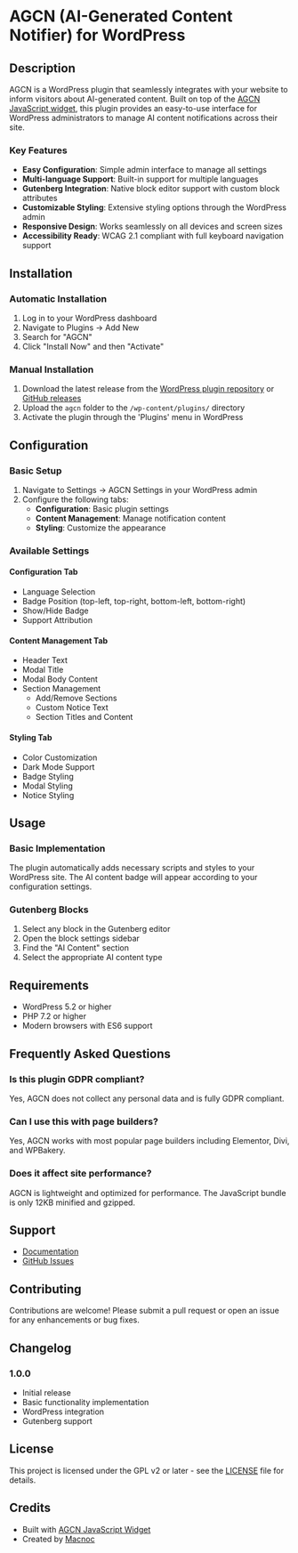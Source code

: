 # AGCN (AI-Generated Content Notifier) for WordPress

## Description

AGCN is a WordPress plugin that seamlessly integrates with your website to inform visitors about AI-generated content. Built on top of the [AGCN JavaScript widget](https://github.com/macnoc/AGCN), this plugin provides an easy-to-use interface for WordPress administrators to manage AI content notifications across their site.

### Key Features

- **Easy Configuration**: Simple admin interface to manage all settings
- **Multi-language Support**: Built-in support for multiple languages
- **Gutenberg Integration**: Native block editor support with custom block attributes
- **Customizable Styling**: Extensive styling options through the WordPress admin
- **Responsive Design**: Works seamlessly on all devices and screen sizes
- **Accessibility Ready**: WCAG 2.1 compliant with full keyboard navigation support

## Installation

### Automatic Installation
1. Log in to your WordPress dashboard
2. Navigate to Plugins → Add New
3. Search for "AGCN"
4. Click "Install Now" and then "Activate"

### Manual Installation
1. Download the latest release from the [WordPress plugin repository]() or [GitHub releases]()
2. Upload the `agcn` folder to the `/wp-content/plugins/` directory
3. Activate the plugin through the 'Plugins' menu in WordPress

## Configuration

### Basic Setup
1. Navigate to Settings → AGCN Settings in your WordPress admin
2. Configure the following tabs:
   - **Configuration**: Basic plugin settings
   - **Content Management**: Manage notification content
   - **Styling**: Customize the appearance

### Available Settings

#### Configuration Tab
- Language Selection
- Badge Position (top-left, top-right, bottom-left, bottom-right)
- Show/Hide Badge
- Support Attribution

#### Content Management Tab
- Header Text
- Modal Title
- Modal Body Content
- Section Management
  - Add/Remove Sections
  - Custom Notice Text
  - Section Titles and Content

#### Styling Tab
- Color Customization
- Dark Mode Support
- Badge Styling
- Modal Styling
- Notice Styling

## Usage

### Basic Implementation
The plugin automatically adds necessary scripts and styles to your WordPress site. The AI content badge will appear according to your configuration settings.

### Gutenberg Blocks
1. Select any block in the Gutenberg editor
2. Open the block settings sidebar
3. Find the "AI Content" section
4. Select the appropriate AI content type

## Requirements

- WordPress 5.2 or higher
- PHP 7.2 or higher
- Modern browsers with ES6 support

## Frequently Asked Questions

### Is this plugin GDPR compliant?
Yes, AGCN does not collect any personal data and is fully GDPR compliant.

### Can I use this with page builders?
Yes, AGCN works with most popular page builders including Elementor, Divi, and WPBakery.

### Does it affect site performance?
AGCN is lightweight and optimized for performance. The JavaScript bundle is only 12KB minified and gzipped.

## Support

- [Documentation](https://github.com/macnoc/AGCN-wordpress)
- [GitHub Issues](https://github.com/macnoc/AGCN-wordpress/issues)

## Contributing

Contributions are welcome! Please submit a pull request or open an issue for any enhancements or bug fixes.

## Changelog

### 1.0.0
- Initial release
- Basic functionality implementation
- WordPress integration
- Gutenberg support

## License

This project is licensed under the GPL v2 or later - see the [LICENSE](LICENSE) file for details.

## Credits

- Built with [AGCN JavaScript Widget](https://github.com/macnoc/AGCN)
- Created by [Macnoc](https://macnoc.com)